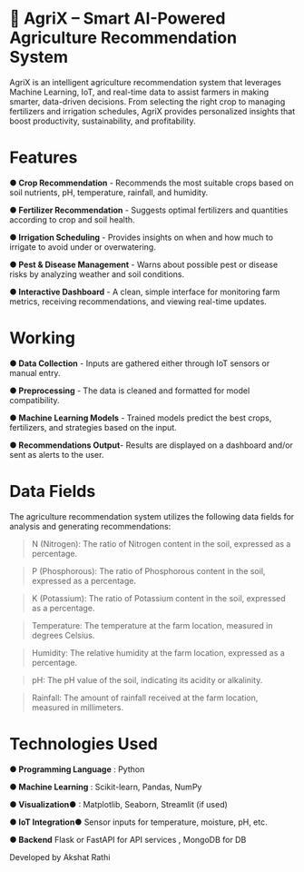 # 🌾 AgriX – Smart AI-Powered Agriculture Recommendation System
AgriX is an intelligent agriculture recommendation system that leverages Machine Learning, IoT, and real-time data to assist farmers in making smarter, data-driven decisions. From selecting the right crop to managing fertilizers and irrigation schedules, AgriX provides personalized insights that boost productivity, sustainability, and profitability.

# Features
**● Crop Recommendation** -
Recommends the most suitable crops based on soil nutrients, pH, temperature, rainfall, and humidity.

**● Fertilizer Recommendation** -
Suggests optimal fertilizers and quantities according to crop and soil health.

**● Irrigation Scheduling** -
Provides insights on when and how much to irrigate to avoid under or overwatering.

**● Pest & Disease Management** -
Warns about possible pest or disease risks by analyzing weather and soil conditions.

**● Interactive Dashboard** -
A clean, simple interface for monitoring farm metrics, receiving recommendations, and viewing real-time updates.

# Working
**● Data Collection** -
Inputs are gathered either through IoT sensors or manual entry.

**● Preprocessing** -
The data is cleaned and formatted for model compatibility.

**● Machine Learning Models** -
Trained models predict the best crops, fertilizers, and strategies based on the input.

**● Recommendations Output**-
Results are displayed on a dashboard and/or sent as alerts to the user.

# Data Fields
The agriculture recommendation system utilizes the following data fields for analysis and generating recommendations:

> N (Nitrogen): 
The ratio of Nitrogen content in the soil, expressed as a percentage.
 
> P (Phosphorous): 
The ratio of Phosphorous content in the soil, expressed as a percentage.

> K (Potassium): 
The ratio of Potassium content in the soil, expressed as a percentage.

> Temperature: 
The temperature at the farm location, measured in degrees Celsius.

> Humidity: 
The relative humidity at the farm location, expressed as a percentage.

> pH: 
The pH value of the soil, indicating its acidity or alkalinity.

> Rainfall: 
The amount of rainfall received at the farm location, measured in millimeters.

# Technologies Used

**● Programming Language** : Python

**● Machine Learning** : Scikit-learn, Pandas, NumPy

**● Visualization**● : Matplotlib, Seaborn, Streamlit (if used)

**● IoT Integration**●  Sensor inputs for temperature, moisture, pH, etc.

**● Backend** Flask or FastAPI for API services , MongoDB for DB



Developed by Akshat Rathi
